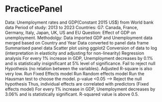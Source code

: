 # PracticePanel
Data: 
  Unemployment rates and GDP(Constant 2015 US$) from World bank data
  Period of study: 2013 to 2023
  Countries: G7: Canada, France, Germany, Italy, Japan, UK, US and EU 
Question: Effect of GDP on unemployment.
Methodolgy:
  Data imported 
  GDP and Unemployment data merged based on Country and Year
  Data converted to panel data frame
  Summarised panel data
  Scatter plot using ggplot2
  Conversion of data to log (interpretation in elasticity and adjusting for non-linearity)
  Regression analysis
    For every 1% increase in GDP, Unemployment decreases by 0.1% and is statistically insignificant at 5% level of significance. Fail to reject null Hypothesis (no relation between the variables). Adjusted R-square is also very low.
  Run Fixed Effects model
  Run Random effects model
  Run the Hausman test to choose the model.
    p-value <0.05 --> Reject the null hypothesis
    Thus, individual effects are correlated with predictors (Fixed effects model)
    For every 1% increase in GDP, Unemployment decreases by 3.06% and is statistically significant. R-squared value is above 0.5. 

  
